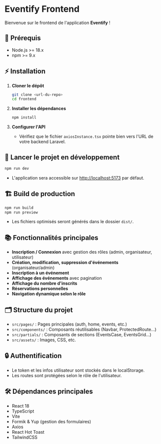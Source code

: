 # Eventify Frontend

Bienvenue sur le frontend de l'application **Eventify** !

## 🚀 Prérequis

- Node.js >= 18.x
- npm >= 9.x

## ⚡ Installation

1. **Cloner le dépôt**

   ```bash
   git clone <url-du-repo>
   cd frontend
   ```

2. **Installer les dépendances**

   ```bash
   npm install
   ```

3. **Configurer l'API**
   - Vérifiez que le fichier `axiosInstance.tsx` pointe bien vers l'URL de votre backend Laravel.

## 🏁 Lancer le projet en développement

```bash
npm run dev
```

- L'application sera accessible sur [http://localhost:5173](http://localhost:5173) par défaut.

## 🏗️ Build de production

```bash
npm run build
npm run preview
```

- Les fichiers optimisés seront générés dans le dossier `dist/`.
  
## 📚 Fonctionnalités principales

- **Inscription / Connexion** avec gestion des rôles (admin, organisateur, utilisateur)
- **Création, modification, suppression d'événements** (organisateur/admin)
- **Inscription à un événement**
- **Affichage des événements** avec pagination
- **Affichage du nombre d'inscrits**
- **Réservations personnelles**
- **Navigation dynamique selon le rôle**

## 🗂️ Structure du projet

- `src/pages/` : Pages principales (auth, home, events, etc.)
- `src/components/` : Composants réutilisables (Navbar, ProtectedRoute...)
- `src/partials/` : Composants de sections (EventsCase, EventsGrid...)
- `src/assets/` : Images, CSS, etc.

## 🔒 Authentification

- Le token et les infos utilisateur sont stockés dans le localStorage.
- Les routes sont protégées selon le rôle de l'utilisateur.

## 🛠️ Dépendances principales

- React 18
- TypeScript
- Vite
- Formik & Yup (gestion des formulaires)
- Axios
- React Hot Toast
- TailwindCSS
